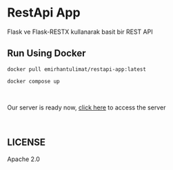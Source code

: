 <!-- headers -->
# RestApi App
Flask ve Flask-RESTX kullanarak basit bir REST API

## Run Using Docker

```
docker pull emirhantulimat/restapi-app:latest

docker compose up
```
<br>

Our server is ready now, [click here](http://localhost:5000/) to access the server

<br>


## LICENSE

Apache 2.0